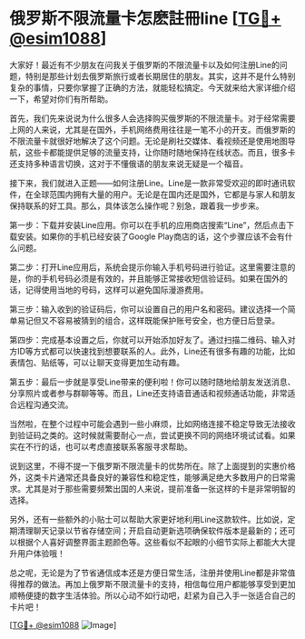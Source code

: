 # 俄罗斯不限流量卡怎麽註冊line [[TG💪+ @esim1088](https://t.me/s/esim1088)]

大家好！最近有不少朋友在问我关于俄罗斯的不限流量卡以及如何注册Line的问题，特别是那些计划去俄罗斯旅行或者长期居住的朋友。其实，这并不是什么特别复杂的事情，只要你掌握了正确的方法，就能轻松搞定。今天就来给大家详细介绍一下，希望对你们有所帮助。

首先，我们先来说说为什么很多人会选择购买俄罗斯的不限流量卡。对于经常需要上网的人来说，尤其是在国外，手机网络费用往往是一笔不小的开支。而俄罗斯的不限流量卡就很好地解决了这个问题。无论是刷社交媒体、看视频还是使用地图导航，这些卡都能提供足够的流量支持，让你随时随地保持在线状态。而且，很多卡还支持多种语言切换，这对于不懂俄语的朋友来说无疑是一个福音。

接下来，我们就进入正题——如何注册Line。Line是一款非常受欢迎的即时通讯软件，在全球范围内拥有大量的用户。无论是在国内还是国外，它都是与家人和朋友保持联系的好工具。那么，具体该怎么操作呢？别急，跟着我一步步来。

第一步：下载并安装Line应用。你可以在手机的应用商店搜索“Line”，然后点击下载安装。如果你的手机已经安装了Google Play商店的话，这个步骤应该不会有什么问题。

第二步：打开Line应用后，系统会提示你输入手机号码进行验证。这里需要注意的是，你的手机号码必须是有效的，并且能够正常接收短信验证码。如果在国外的话，记得使用当地的号码，这样可以避免国际漫游费用。

第三步：输入收到的验证码后，你可以设置自己的用户名和密码。建议选择一个简单易记但又不容易被猜到的组合，这样既能保护账号安全，也方便日后登录。

第四步：完成基本设置之后，你就可以开始添加好友了。通过扫描二维码、输入对方ID等方式都可以快速找到想要联系的人。此外，Line还有很多有趣的功能，比如表情包、贴纸等，可以让聊天变得更加生动有趣。

第五步：最后一步就是享受Line带来的便利啦！你可以随时随地给朋友发送消息、分享照片或者参与群聊等等。而且，Line还支持语音通话和视频通话功能，非常适合远程沟通交流。

当然啦，在整个过程中可能会遇到一些小麻烦，比如网络连接不稳定导致无法接收到验证码之类的。这时候就需要耐心一点，尝试更换不同的网络环境试试看。如果实在不行的话，也可以考虑直接联系客服寻求帮助。

说到这里，不得不提一下俄罗斯不限流量卡的优势所在。除了上面提到的实惠价格外，这类卡片通常还具备良好的兼容性和稳定性，能够满足绝大多数用户的日常需求。尤其是对于那些需要频繁出国的人来说，提前准备一张这样的卡是非常明智的选择。

另外，还有一些额外的小贴士可以帮助大家更好地利用Line这款软件。比如说，定期清理聊天记录以节省存储空间；开启自动更新选项确保软件版本是最新的；还可以根据个人喜好调整界面主题颜色等。这些看似不起眼的小细节实际上都能大大提升用户体验哦！

总之呢，无论是为了节省通信成本还是方便日常生活，注册并使用Line都是非常值得推荐的做法。再加上俄罗斯不限流量卡的支持，相信每位用户都能够享受到更加顺畅便捷的数字生活体验。所以心动不如行动吧，赶紧为自己入手一张适合自己的卡片吧！

[[TG💪+ @esim1088](https://t.me/s/esim1088) ![Image](https://i.postimg.cc/4NQfJmqS/Snipaste-2025-05-13-00-14-12.png)]